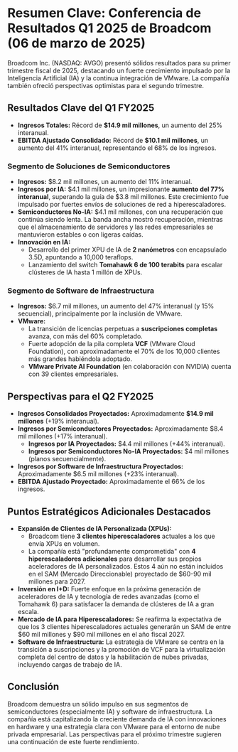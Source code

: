 # Resumen Clave: Conferencia de Resultados Q1 2025 de Broadcom (06 de marzo de 2025)

Broadcom Inc. (NASDAQ: AVGO) presentó sólidos resultados para su primer trimestre fiscal de 2025, destacando un fuerte crecimiento impulsado por la Inteligencia Artificial (IA) y la continua integración de VMware. La compañía también ofreció perspectivas optimistas para el segundo trimestre.

## Resultados Clave del Q1 FY2025

*   **Ingresos Totales:** Récord de **$14.9 mil millones**, un aumento del 25% interanual.
*   **EBITDA Ajustado Consolidado:** Récord de **$10.1 mil millones**, un aumento del 41% interanual, representando el 68% de los ingresos.

### Segmento de Soluciones de Semiconductores

*   **Ingresos:** $8.2 mil millones, un aumento del 11% interanual.
*   **Ingresos por IA:** $4.1 mil millones, un impresionante **aumento del 77% interanual**, superando la guía de $3.8 mil millones. Este crecimiento fue impulsado por fuertes envíos de soluciones de red a hiperescaladores.
*   **Semiconductores No-IA:** $4.1 mil millones, con una recuperación que continúa siendo lenta. La banda ancha mostró recuperación, mientras que el almacenamiento de servidores y las redes empresariales se mantuvieron estables o con ligeras caídas.
*   **Innovación en IA:**
    *   Desarrollo del primer XPU de IA de **2 nanómetros** con encapsulado 3.5D, apuntando a 10,000 teraflops.
    *   Lanzamiento del switch **Tomahawk 6 de 100 terabits** para escalar clústeres de IA hasta 1 millón de XPUs.

### Segmento de Software de Infraestructura

*   **Ingresos:** $6.7 mil millones, un aumento del 47% interanual (y 15% secuencial), principalmente por la inclusión de VMware.
*   **VMware:**
    *   La transición de licencias perpetuas a **suscripciones completas** avanza, con más del 60% completado.
    *   Fuerte adopción de la pila completa **VCF** (VMware Cloud Foundation), con aproximadamente el 70% de los 10,000 clientes más grandes habiéndola adoptado.
    *   **VMware Private AI Foundation** (en colaboración con NVIDIA) cuenta con 39 clientes empresariales.

## Perspectivas para el Q2 FY2025

*   **Ingresos Consolidados Proyectados:** Aproximadamente **$14.9 mil millones** (+19% interanual).
*   **Ingresos por Semiconductores Proyectados:** Aproximadamente $8.4 mil millones (+17% interanual).
    *   **Ingresos por IA Proyectados:** $4.4 mil millones (+44% interanual).
    *   **Ingresos por Semiconductores No-IA Proyectados:** $4 mil millones (planos secuencialmente).
*   **Ingresos por Software de Infraestructura Proyectados:** Aproximadamente $6.5 mil millones (+23% interanual).
*   **EBITDA Ajustado Proyectado:** Aproximadamente el 66% de los ingresos.

## Puntos Estratégicos Adicionales Destacados

*   **Expansión de Clientes de IA Personalizada (XPUs):**
    *   Broadcom tiene **3 clientes hiperescaladores** actuales a los que envía XPUs en volumen.
    *   La compañía está "profundamente comprometida" con **4 hiperescaladores adicionales** para desarrollar sus propios aceleradores de IA personalizados. Estos 4 aún no están incluidos en el SAM (Mercado Direccionable) proyectado de $60-90 mil millones para 2027.
*   **Inversión en I+D:** Fuerte enfoque en la próxima generación de aceleradores de IA y tecnología de redes avanzadas (como el Tomahawk 6) para satisfacer la demanda de clústeres de IA a gran escala.
*   **Mercado de IA para Hiperescaladores:** Se reafirma la expectativa de que los 3 clientes hiperescaladores actuales generarán un SAM de entre $60 mil millones y $90 mil millones en el año fiscal 2027.
*   **Software de Infraestructura:** La estrategia de VMware se centra en la transición a suscripciones y la promoción de VCF para la virtualización completa del centro de datos y la habilitación de nubes privadas, incluyendo cargas de trabajo de IA.

## Conclusión

Broadcom demuestra un sólido impulso en sus segmentos de semiconductores (especialmente IA) y software de infraestructura. La compañía está capitalizando la creciente demanda de IA con innovaciones en hardware y una estrategia clara con VMware para el entorno de nube privada empresarial. Las perspectivas para el próximo trimestre sugieren una continuación de este fuerte rendimiento.